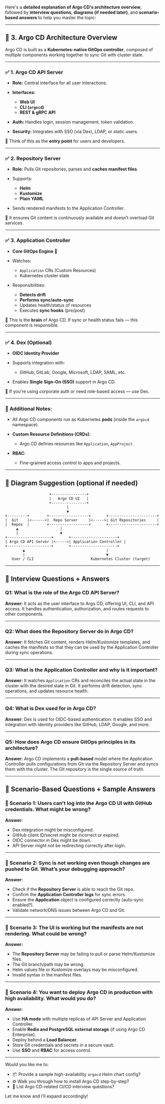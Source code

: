 Here's a **detailed explanation of Argo CD's architecture overview**, followed by **interview questions**, **diagrams (if needed later)**, and **scenario-based answers** to help you master the topic:

---

## 🔹 3. Argo CD Architecture Overview

Argo CD is built as a **Kubernetes-native GitOps controller**, composed of multiple components working together to sync Git with cluster state.

---

### ✅ 1. **Argo CD API Server**

* **Role:** Central interface for all user interactions.
* **Interfaces:**

  * **Web UI**
  * **CLI (`argocd`)**
  * **REST & gRPC API**
* **Auth:** Handles login, session management, token validation.
* **Security:** Integrates with SSO (via Dex), LDAP, or static users.

🧠 Think of this as the **entry point** for users and developers.

---

### ✅ 2. **Repository Server**

* **Role:** Pulls Git repositories, parses and **caches manifest files**.
* Supports:

  * **Helm**
  * **Kustomize**
  * **Plain YAML**
* Sends rendered manifests to the Application Controller.

🧠 It ensures Git content is continuously available and doesn’t overload Git services.

---

### ✅ 3. **Application Controller**

* **Core GitOps Engine** 🧠
* Watches:

  * `Application` CRs (Custom Resources)
  * Kubernetes cluster state
* Responsibilities:

  * **Detects drift**
  * **Performs sync/auto-sync**
  * Updates health/status of resources
  * Executes **sync hooks** (pre/post)

🧠 This is the **brain** of Argo CD. If sync or health status fails — this component is responsible.

---

### ✅ 4. **Dex (Optional)**

* **OIDC Identity Provider**
* Supports integration with:

  * GitHub, GitLab, Google, Microsoft, LDAP, SAML, etc.
* Enables **Single Sign-On (SSO)** support in Argo CD.

🧠 If you're using corporate auth or need role-based access — use Dex.

---

### 🧱 Additional Notes:

* All Argo CD components run as Kubernetes **pods** (inside the `argocd` namespace).
* **Custom Resource Definitions (CRDs)**:

  * Argo CD defines resources like `Application`, `AppProject`.
* **RBAC**:

  * Fine-grained access control to apps and projects.

---

## 🎯 Diagram Suggestion (optional if needed)

```
                    +----------------+
                    |   Argo CD UI   |
                    +----------------+
                            |
                            ▼
+---------+        +------------------+       +----------------------+
|  Git    |<------>|  Repo Server     |<----->| Git Repositories     |
|  Repos  |        +------------------+       +----------------------+
     ▲                   |
     |                   ▼
+--------------------+       +---------------------+
| Argo CD API Server |<----->| Application Controller |
+--------------------+       +---------------------+
        ▲                                     |
        |                                     ▼
   User / CLI                          Kubernetes Cluster (target)
```

---

## 🧠 Interview Questions + Answers

### Q1: **What is the role of the Argo CD API Server?**

**Answer:**
It acts as the user interface to Argo CD, offering UI, CLI, and API access. It handles authentication, authorization, and routes requests to other components.

---

### Q2: **What does the Repository Server do in Argo CD?**

**Answer:**
It fetches Git content, renders Helm/Kustomize templates, and caches the manifests so that they can be used by the Application Controller during sync operations.

---

### Q3: **What is the Application Controller and why is it important?**

**Answer:**
It watches `Application` CRs and reconciles the actual state in the cluster with the desired state in Git. It performs drift detection, sync operations, and updates resource health.

---

### Q4: **What is Dex used for in Argo CD?**

**Answer:**
Dex is used for OIDC-based authentication. It enables SSO and integration with identity providers like GitHub, LDAP, Google, and more.

---

### Q5: **How does Argo CD ensure GitOps principles in its architecture?**

**Answer:**
Argo CD implements a **pull-based** model where the Application Controller pulls configurations from Git via the Repository Server and syncs them with the cluster. The Git repository is the single source of truth.

---

## 🧪 Scenario-Based Questions + Sample Answers

### 📌 Scenario 1: **Users can't log into the Argo CD UI with GitHub credentials. What might be wrong?**

**Answer:**

* Dex integration might be misconfigured.
* GitHub client ID/secret might be incorrect or expired.
* OIDC connector in Dex might be down.
* API Server might not be redirecting correctly after login.

---

### 📌 Scenario 2: **Sync is not working even though changes are pushed to Git. What’s your debugging approach?**

**Answer:**

* Check if the **Repository Server** is able to reach the Git repo.
* Confirm the **Application Controller logs** for sync errors.
* Ensure the **Application** object is configured correctly (auto-sync enabled?).
* Validate network/DNS issues between Argo CD and Git.

---

### 📌 Scenario 3: **The UI is working but the manifests are not rendering. What could be wrong?**

**Answer:**

* The **Repository Server** may be failing to pull or parse Helm/Kustomize files.
* The Git branch/path may be wrong.
* Helm values file or Kustomize overlays may be misconfigured.
* Invalid syntax in the manifest files.

---

### 📌 Scenario 4: **You want to deploy Argo CD in production with high availability. What would you do?**

**Answer:**

* Use **HA mode** with multiple replicas of API Server and Application Controller.
* Enable **Redis and PostgreSQL external storage** (if using Argo CD Enterprise).
* Deploy behind a **Load Balancer**.
* Store Git credentials and secrets in a secure vault.
* Use **SSO** and **RBAC** for access control.

---

Would you like me to:

* 📦 Provide a sample high-availability `argocd` Helm chart config?
* ⚙️ Walk you through how to install Argo CD step-by-step?
* 🧪 List Argo CD-related CI/CD interview questions?

Let me know and I’ll expand accordingly!
